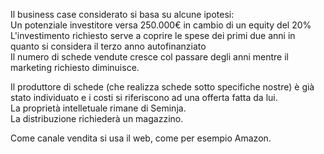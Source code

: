Il business case considerato si basa su alcune ipotesi:<br>
Un potenziale investitore versa 250.000€ in cambio di un equity del 20%<br>
L'investimento richiesto serve a coprire le spese dei primi due anni in quanto si considera il terzo anno autofinanziato<br>
Il numero di schede vendute cresce col passare degli anni mentre il marketing richiesto diminuisce.<br>

Il produttore di schede (che realizza schede sotto specifiche nostre) è già stato individuato e i costi si riferiscono ad una offerta fatta da lui.<br>
La proprietà intelletuale rimane di Seminja.<br>
La distribuzione richiederà un magazzino. <br>

Come canale vendita si usa il web, come per esempio Amazon.

